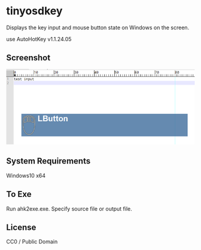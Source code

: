 tinyosdkey
==========

Displays the key input and mouse button state on Windows on the screen.

use AutoHotKey v1.1.24.05

Screenshot
----------

![Screenshot](img/screenshot.gif)

System Requirements
-------------------

Windows10 x64

To Exe
------

Run ahk2exe.exe. Specify source file or output file.

License
-------

CC0 / Public Domain

